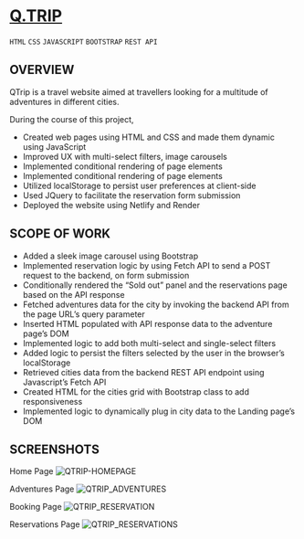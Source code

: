 # [Q.TRIP](https://qtrip-vanilla.netlify.app/)

`HTML` `CSS` `JAVASCRIPT` `BOOTSTRAP` `REST API`

## OVERVIEW

QTrip is a travel website aimed at travellers looking for a multitude of adventures in different cities. 

During the course of this project,
- Created web pages using HTML and CSS and made them dynamic using JavaScript
- Improved UX with multi-select filters, image carousels
- Implemented conditional rendering of page elements
- Implemented conditional rendering of page elements
- Utilized localStorage to persist user preferences at client-side
- Used JQuery to facilitate the reservation form submission
- Deployed the website using Netlify and Render

## SCOPE OF WORK

- Added a sleek image carousel using Bootstrap
- Implemented reservation logic by using Fetch API to send a POST request to the backend, on form submission
- Conditionally rendered the “Sold out” panel and the reservations page based on the API response
- Fetched adventures data for the city by invoking the backend API from the page URL’s query parameter
- Inserted HTML populated with API response data to the adventure page’s DOM
- Implemented logic to add both multi-select and single-select filters
- Added logic to persist the filters selected by the user in the browser’s localStorage
- Retrieved cities data from the backend REST API endpoint using Javascript’s Fetch API
- Created HTML for the cities grid with Bootstrap class to add responsiveness
- Implemented logic to dynamically plug in city data to the Landing page’s DOM

## SCREENSHOTS

Home Page
![QTRIP-HOMEPAGE](https://github.com/me4abhi/ME_QTRIPSTATIC/assets/71978902/049561d9-1410-4f02-99a6-39bf8d64521c)

Adventures Page
![QTRIP_ADVENTURES](https://github.com/me4abhi/ME_QTRIPSTATIC/assets/71978902/f72d2933-ea61-4771-abeb-572a33b49f9e)

Booking Page
![QTRIP_RESERVATION](https://github.com/me4abhi/ME_QTRIPSTATIC/assets/71978902/c0ec4b9f-ce7b-49d2-9846-abc74c72299e)

Reservations Page
![QTRIP_RESERVATIONS](https://github.com/me4abhi/ME_QTRIPSTATIC/assets/71978902/ef37ec4b-1fcd-45de-b255-f8d34a8a7784)
